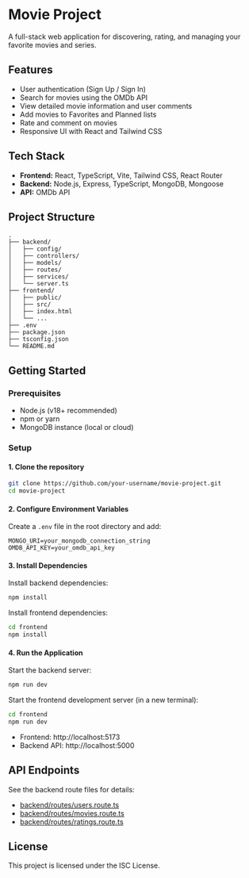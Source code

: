 # Movie Project

A full-stack web application for discovering, rating, and managing your favorite movies and series.

## Features

- User authentication (Sign Up / Sign In)
- Search for movies using the OMDb API
- View detailed movie information and user comments
- Add movies to Favorites and Planned lists
- Rate and comment on movies
- Responsive UI with React and Tailwind CSS

## Tech Stack

- **Frontend:** React, TypeScript, Vite, Tailwind CSS, React Router
- **Backend:** Node.js, Express, TypeScript, MongoDB, Mongoose
- **API:** OMDb API

## Project Structure

```
.
├── backend/
│   ├── config/
│   ├── controllers/
│   ├── models/
│   ├── routes/
│   ├── services/
│   └── server.ts
├── frontend/
│   ├── public/
│   ├── src/
│   ├── index.html
│   └── ...
├── .env
├── package.json
├── tsconfig.json
└── README.md
```

## Getting Started

### Prerequisites

- Node.js (v18+ recommended)
- npm or yarn
- MongoDB instance (local or cloud)

### Setup

#### 1. Clone the repository

```sh
git clone https://github.com/your-username/movie-project.git
cd movie-project
```

#### 2. Configure Environment Variables

Create a `.env` file in the root directory and add:

```
MONGO_URI=your_mongodb_connection_string
OMDB_API_KEY=your_omdb_api_key
```

#### 3. Install Dependencies

Install backend dependencies:

```sh
npm install
```

Install frontend dependencies:

```sh
cd frontend
npm install
```

#### 4. Run the Application

Start the backend server:

```sh
npm run dev
```

Start the frontend development server (in a new terminal):

```sh
cd frontend
npm run dev
```

- Frontend: http://localhost:5173
- Backend API: http://localhost:5000

## API Endpoints

See the backend route files for details:
- [backend/routes/users.route.ts](backend/routes/users.route.ts)
- [backend/routes/movies.route.ts](backend/routes/movies.route.ts)
- [backend/routes/ratings.route.ts](backend/routes/ratings.route.ts)

## License

This project is licensed under the ISC License.
